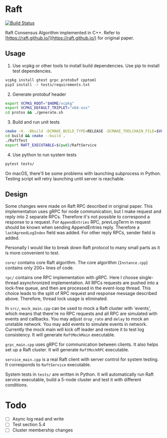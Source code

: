 # Raft

[![Build Status](https://travis-ci.com/skyzh/raft.svg?branch=master)](https://travis-ci.com/skyzh/raft)

Raft Consensus Algorithm implemented in C++. Refer to [https://raft.github.io/](https://raft.github.io/) for original paper.

## Usage

1. Use vcpkg or other tools to install build dependencies.
Use pip to install test dependencies.
```bash
vcpkg install gtest grpc protobuf cpptoml
pip3 install -r tests/requirements.txt
```
2. Generate protobuf header
```bash
export VCPKG_ROOT="$HOME/vcpkg"
export VCPKG_DEFAULT_TRIPLET="x64-osx"
cd protos && ./generate.sh
```
3. Build and run unit tests
```bash
cmake -H. -Bbuild -DCMAKE_BUILD_TYPE=RELEASE -DCMAKE_TOOLCHAIN_FILE=$VCPKG_ROOT/scripts/buildsystems/vcpkg.cmake
cd build && cmake --build .
./RaftTest
export RAFT_EXECUTABLE=$(pwd)/RaftService
```
4. Use python to run system tests
```bash
pytest tests/
```

On macOS, there'll be some problems with launching subprocess in Python. Testing script
will retry launching until server is reachable.

## Design

Some changes were made on Raft RPC described in original paper. This
implementation uses gRPC for node communication, but I make request 
and reply into 2 separate RPCs. Therefore it's not possible to correspond
a response to a request. For `AppendEntries` RPC, prevLogTerm in request
should be known when sending AppendEntries reply. Therefore a 
`lastAgreedLogIndex` field was added. For other reply RPCs, sender field is added.

Personally I would like to break down Raft protocol to many small 
parts as it is more convenient to test.

`core/` contains core Raft algorithm. The core algorithm (`Instance.cpp`) contains
only 200+ lines of code.

`rpc/` contains one RPC implementation with gRPC. Here I choose single-thread asynchronized
implementation. All RPCs requests are pushed into a lock-free queue, and then are processed
in the event-loop thread. This choice leads to the split of RPC request and response message
described above. Therefore, thread lock usage is eliminated.

In `src/`, `mock_main.cpp` can be used to mock a Raft cluster with 'events',
which means that there're no RPC requests and all RPC are simulated with
events and callbacks. You may adjust `drop_rate` and `delay` to mock an 
unstable network. You may add events to simulate events in network. 
Currently the mock main will kick off leader and restore it to test log consistency. 
It will generate `RaftMockMain` executable.

`grpc_main.cpp` uses gRPC for communication between clients. It also helps set
up a Raft cluster. It will generate `RaftMockRPC` executable.

`service_main.cpp` is a real Raft client with server control for system testing. 
It corresponds to `RaftService` executable.

System tests in `tests/` are written in Python. It will automatically run Raft service
executable, build a 5-node cluster and test it with different conditions.

# Todo

- [ ] Async log read and write
- [ ] Test section 5.4
- [ ] Cluster membership changes
